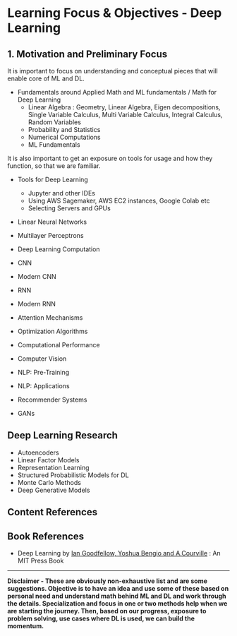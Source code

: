 
# Learning Focus & Objectives - Deep Learning

## 1. Motivation and Preliminary Focus

It is important to focus on understanding and conceptual pieces that will enable core of ML and DL.

- Fundamentals around Applied Math and ML fundamentals / Math for Deep Learning
  - Linear Algebra : Geometry, Linear Algebra, Eigen decompositions, Single Variable Calculus, Multi Variable Calculus, Integral Calculus, Random Variables
  - Probability and Statistics
  - Numerical Computations
  - ML Fundamentals

It is also important to get an exposure on tools for usage and how they function, so that we are familiar.

- Tools for Deep Learning
  - Jupyter and other IDEs
  - Using AWS Sagemaker, AWS EC2 instances, Google Colab etc
  - Selecting Servers and GPUs

- Linear Neural Networks
- Multilayer Perceptrons
- Deep Learning Computation
- CNN
- Modern CNN
- RNN
- Modern RNN
- Attention Mechanisms
- Optimization Algorithms
- Computational Performance
- Computer Vision
- NLP: Pre-Training
- NLP: Applications
- Recommender Systems
- GANs

## Deep Learning Research
- Autoencoders
- Linear Factor Models
- Representation Learning
- Structured Probabilistic Models for DL
- Monte Carlo Methods
- Deep Generative Models

## Content References


## Book References
- Deep Learning by [Ian Goodfellow, Yoshua Bengio and A.Courville](https://www.deeplearningbook.org/) : An MIT Press Book 

----------------------------------------------


**Disclaimer - These are obviously non-exhaustive list and are some suggestions. Objective is to have an idea and use some of these based on personal need and understand math behind ML and DL and work through the details. Specialization and focus in one or two methods help when we are starting the journey. Then, based on our progress, exposure to problem solving, use cases where DL is used, we can build the momentum.**
